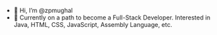 - 👋 Hi, I’m @zpmughal
- 👀 Currently on a path to become a Full-Stack Developer.
Interested in Java, HTML, CSS, JavaScript, Assembly Language, etc.

<!---
zpmughal/zpmughal is a ✨ special ✨ repository because its `README.md` (this file) appears on your GitHub profile.
You can click the Preview link to take a look at your changes.
--->
